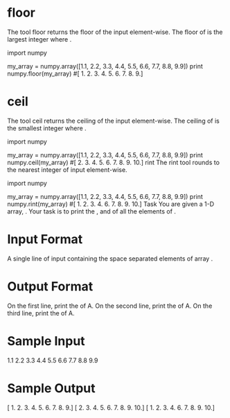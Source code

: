 # floor
The tool floor returns the floor of the input element-wise.
The floor of  is the largest integer  where .

import numpy

my_array = numpy.array([1.1, 2.2, 3.3, 4.4, 5.5, 6.6, 7.7, 8.8, 9.9])
print numpy.floor(my_array)         #[ 1.  2.  3.  4.  5.  6.  7.  8.  9.]

# ceil
The tool ceil returns the ceiling of the input element-wise.
The ceiling of  is the smallest integer  where .

import numpy

my_array = numpy.array([1.1, 2.2, 3.3, 4.4, 5.5, 6.6, 7.7, 8.8, 9.9])
print numpy.ceil(my_array)          #[  2.   3.   4.   5.   6.   7.   8.   9.  10.]
rint
The rint tool rounds to the nearest integer of input element-wise.

import numpy

my_array = numpy.array([1.1, 2.2, 3.3, 4.4, 5.5, 6.6, 7.7, 8.8, 9.9])
print numpy.rint(my_array)          #[  1.   2.   3.   4.   6.   7.   8.   9.  10.]
Task
You are given a 1-D array, . Your task is to print the ,  and  of all the elements of .

# Input Format

A single line of input containing the space separated elements of array .

# Output Format

On the first line, print the  of A.
On the second line, print the  of A.
On the third line, print the  of A.

# Sample Input

1.1 2.2 3.3 4.4 5.5 6.6 7.7 8.8 9.9

# Sample Output

[ 1.  2.  3.  4.  5.  6.  7.  8.  9.]
[  2.   3.   4.   5.   6.   7.   8.   9.  10.]
[  1.   2.   3.   4.   6.   7.   8.   9.  10.]
